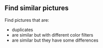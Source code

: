 ## Find similar pictures
Find pictures that are:
- duplicates
- are similar but with different color filters
- are similar but they have some differences
